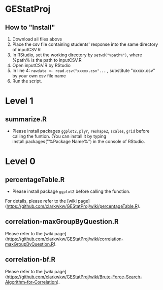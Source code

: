 # GEStatProj

## How to "Install"
1. Download all files above
2. Place the csv file containing students' response into the same directory of inputCSV.R
3. In RStudio, set the working directory by `setwd("%path%")`, where %path% is the path to inputCSV.R
3. Open inputCSV.R by RStudio
4. In line 4: 
`rawdata <- read.csv("xxxxx.csv"...`
, substitute "xxxxx.csv" by your own csv file name
5. Run the script.

# Level 1
## summarize.R
* Please install packages `ggplot2`, `plyr`, `reshape2`, `scales`, `grid` before calling the funtion.
(You can install it by typing install.packages("%Package Name%") in the console of RStudio.

# Level 0
## percentageTable.R
* Please install package `ggplot2` before calling the function.

For details, please refer to the [wiki page] (https://github.com/clarkwkw/GEStatProj/wiki/percentageTable.R).

## correlation-maxGroupByQuestion.R
Please refer to the [wiki page] (https://github.com/clarkwkw/GEStatProj/wiki/correlation-maxGroupByQuestion.R).

## correlation-bf.R
Please refer to the [wiki page] (https://github.com/clarkwkw/GEStatProj/wiki/Brute-Force-Search-Algorithm-for-Correlation).
